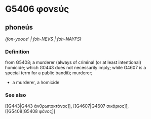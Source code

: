 # G5406 φονεύς

## phoneús

_(fon-yooce' | foh-NEVS | foh-NAYFS)_

### Definition

from G5408; a murderer (always of criminal (or at least intentional) homicide; which G0443 does not necessarily imply; while G4607 is a special term for a public bandit); murderer; 

- a murderer, a homicide

### See also

[[G443|G443 ἀνθρωποκτόνος]], [[G4607|G4607 σικάριος]], [[G5408|G5408 φόνος]]
